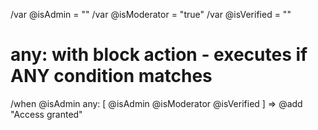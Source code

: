/var @isAdmin = ""
/var @isModerator = "true"
/var @isVerified = ""

# any: with block action - executes if ANY condition matches
/when @isAdmin any: [
  @isAdmin
  @isModerator
  @isVerified
] => @add "Access granted"